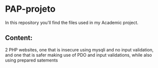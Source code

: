 # PAP-projeto
In this repository you'll find the files used in my Academic project.

## Content:
2 PHP websites, one that is insecure using mysqli and no input validation, and one that is safer making use of PDO and input validations, while also using prepared satements

